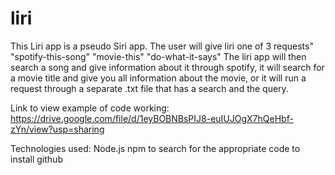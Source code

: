 # liri

This Liri app is a pseudo Siri app. The user will give liri one of 3 requests"
        "spotify-this-song"
        "movie-this"
        "do-what-it-says"
The liri app will then search a song and give information about it through spotify, it will search for a movie title and give you all information about the movie, or it will run a request through a separate .txt file that has a search and the query.


Link to view example of code working: 
https://drive.google.com/file/d/1eyBOBNBsPIJ8-euIUJOgX7hQeHbf-zYn/view?usp=sharing

Technologies used:
    Node.js
    npm to search for the appropriate code to install
    github